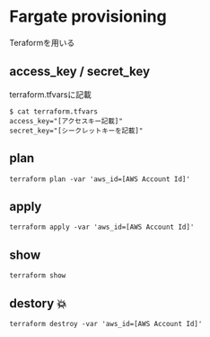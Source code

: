 # Fargate provisioning

Teraformを用いる

## access_key / secret_key

terraform.tfvarsに記載

```
$ cat terraform.tfvars
access_key="[アクセスキー記載]"
secret_key="[シークレットキーを記載]"
```

## plan

```
terraform plan -var 'aws_id=[AWS Account Id]'
```

## apply

```
terraform apply -var 'aws_id=[AWS Account Id]'
```

## show

```
terraform show
```

## destory :boom:

```
terraform destroy -var 'aws_id=[AWS Account Id]'
```
